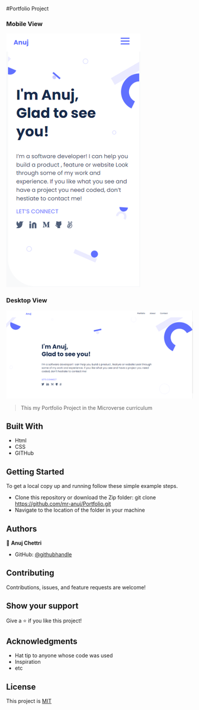 
#Portfolio Project
### Mobile View
![screenshot](mobile.png)
### Desktop View
![screenshot](desktop.png)
> This my Portfolio Project in the Microverse curriculum

## Built With
- Html
- CSS
- GITHub

## Getting Started
 To get a local copy up and running follow these simple example steps.
- Clone this repository or download the Zip folder:
git clone https://github.com/mr-anuj/Portfolio.git
- Navigate to the location of the folder in your machine

## Authors

👤 **Anuj Chettri**

- GitHub: [@githubhandle](https://github.com/mr-anuj)

## Contributing
Contributions, issues, and feature requests are welcome!

## Show your support
Give a ⭐️ if you like this project!

## Acknowledgments
- Hat tip to anyone whose code was used
- Inspiration
- etc
## License
This project is [MIT]()

